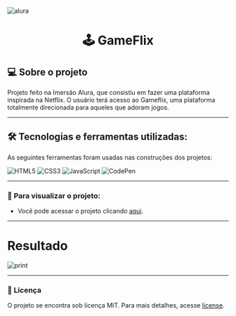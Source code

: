 ![alura](https://i.pinimg.com/originals/c2/48/05/c248059edddbd62ec65af6235998f901.png)

<h1 align="center"> 🕹 GameFlix</h1>

## 💻 Sobre o projeto

Projeto feito na Imersão Alura, que consistiu em fazer uma plataforma inspirada na Netflix. O usuário terá acesso ao Gameflix, uma plataforma totalmente direcionada para aqueles que adoram jogos.

---

## 🛠 Tecnologias e ferramentas utilizadas:

As seguintes ferramentas foram usadas nas construções dos projetos:

![HTML5](https://img.shields.io/badge/html5-%23E34F26.svg?style=for-the-badge&logo=html5&logoColor=white)
![CSS3](https://img.shields.io/badge/css3-%231572B6.svg?style=for-the-badge&logo=css3&logoColor=white)
![JavaScript](https://img.shields.io/badge/javascript-%23323330.svg?style=for-the-badge&logo=javascript&logoColor=%23F7DF1E)
![CodePen](https://img.shields.io/badge/Codepen-000000?style=for-the-badge&logo=codepen&logoColor=white)

---

### :eyes: Para visualizar o projeto:

- Você pode acessar o projeto clicando <a href="https://game-flix-pj.netlify.app/">aqui</a>. 

---

# Resultado
![print](https://i.imgur.com/A57Evmf.png)

---
### 📝 Licença

O projeto se encontra sob licença MIT. Para mais detalhes, acesse [license](LICENSE).
